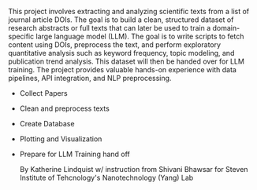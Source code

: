 This project involves extracting and analyzing scientific texts from a list of journal article DOIs. The goal is to build a clean, structured dataset of research abstracts or 
full texts that can later be used to train a domain-specific large language model (LLM). The goal is to write scripts to fetch content using DOIs, preprocess the text, and 
perform exploratory quantitative analysis such as keyword frequency, topic modeling, and publication trend analysis. This dataset will then be handed over for LLM training. 
The project provides valuable hands-on experience with data pipelines, API integration, and NLP preprocessing.

- Collect Papers
- Clean and preprocess texts
- Create Database
- Plotting and Visualization
- Prepare for LLM Training hand off

  By Katherine Lindquist w/ instruction from Shivani Bhawsar for Steven Institute of Tehcnology's Nanotechnology (Yang) Lab
